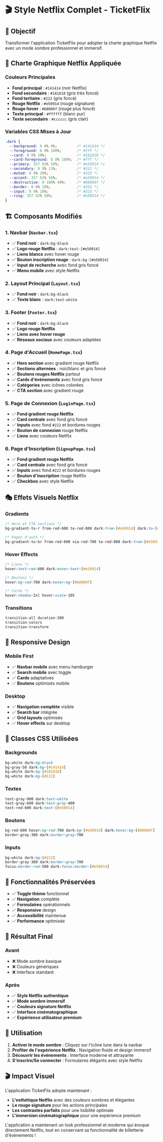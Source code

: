 # 🎬 Style Netflix Complet - TicketFlix

## 🎯 Objectif
Transformer l'application TicketFlix pour adopter la charte graphique Netflix avec un mode sombre professionnel et immersif.

## 🎨 Charte Graphique Netflix Appliquée

### Couleurs Principales
- **Fond principal** : `#141414` (noir Netflix)
- **Fond secondaire** : `#181818` (gris très foncé)
- **Fond tertiaire** : `#222` (gris foncé)
- **Rouge Netflix** : `#e50914` (rouge signature)
- **Rouge hover** : `#b0060f` (rouge plus foncé)
- **Texte principal** : `#ffffff` (blanc pur)
- **Texte secondaire** : `#cccccc` (gris clair)

### Variables CSS Mises à Jour
```css
.dark {
  --background: 0 0% 8%;         /* #141414 */
  --foreground: 0 0% 100%;       /* #fff */
  --card: 0 0% 10%;              /* #181818 */
  --card-foreground: 0 0% 100%;  /* #fff */
  --primary: 357 92% 56%;        /* #e50914 */
  --secondary: 0 0% 13%;         /* #222 */
  --muted: 0 0% 20%;             /* #333 */
  --accent: 357 92% 56%;         /* #e50914 */
  --destructive: 0 100% 40%;     /* #b0060f */
  --border: 0 0% 20%;            /* #333 */
  --input: 0 0% 20%;             /* #333 */
  --ring: 357 92% 56%;           /* #e50914 */
}
```

## 🏗️ Composants Modifiés

### 1. **Navbar** (`Navbar.tsx`)
- ✅ **Fond noir** : `dark:bg-black`
- ✅ **Logo rouge Netflix** : `dark:text-[#e50914]`
- ✅ **Liens blancs** avec hover rouge
- ✅ **Bouton inscription rouge** : `dark:bg-[#e50914]`
- ✅ **Input de recherche** avec fond gris foncé
- ✅ **Menu mobile** avec style Netflix

### 2. **Layout Principal** (`Layout.tsx`)
- ✅ **Fond noir** : `dark:bg-black`
- ✅ **Texte blanc** : `dark:text-white`

### 3. **Footer** (`Footer.tsx`)
- ✅ **Fond noir** : `dark:bg-black`
- ✅ **Logo rouge Netflix**
- ✅ **Liens avec hover rouge**
- ✅ **Réseaux sociaux** avec couleurs adaptées

### 4. **Page d'Accueil** (`HomePage.tsx`)
- ✅ **Hero section** avec gradient rouge Netflix
- ✅ **Sections alternées** : noir/blanc et gris foncé
- ✅ **Boutons rouges Netflix** partout
- ✅ **Cards d'événements** avec fond gris foncé
- ✅ **Catégories** avec icônes colorées
- ✅ **CTA section** avec gradient rouge

### 5. **Page de Connexion** (`LoginPage.tsx`)
- ✅ **Fond gradient rouge Netflix**
- ✅ **Card centrale** avec fond gris foncé
- ✅ **Inputs** avec fond `#222` et bordures rouges
- ✅ **Bouton de connexion** rouge Netflix
- ✅ **Liens** avec couleurs Netflix

### 6. **Page d'Inscription** (`SignupPage.tsx`)
- ✅ **Fond gradient rouge Netflix**
- ✅ **Card centrale** avec fond gris foncé
- ✅ **Inputs** avec fond `#222` et bordures rouges
- ✅ **Bouton d'inscription** rouge Netflix
- ✅ **Checkbox** avec style Netflix

## 🎭 Effets Visuels Netflix

### Gradients
```css
/* Hero et CTA sections */
bg-gradient-to-r from-red-600 to-red-800 dark:from-[#e50914] dark:to-[#b0060f]

/* Pages d'auth */
bg-gradient-to-br from-red-600 via-red-700 to-red-800 dark:from-[#e50914] dark:via-[#b0060f] dark:to-[#8b0000]
```

### Hover Effects
```css
/* Liens */
hover:text-red-600 dark:hover:text-[#e50914]

/* Boutons */
hover:bg-red-700 dark:hover:bg-[#b0060f]

/* Cards */
hover:shadow-2xl hover:scale-105
```

### Transitions
```css
transition-all duration-300
transition-colors
transition-transform
```

## 📱 Responsive Design

### Mobile First
- ✅ **Navbar mobile** avec menu hamburger
- ✅ **Search mobile** avec toggle
- ✅ **Cards** adaptatives
- ✅ **Boutons** optimisés mobile

### Desktop
- ✅ **Navigation complète** visible
- ✅ **Search bar** intégrée
- ✅ **Grid layouts** optimisés
- ✅ **Hover effects** sur desktop

## 🎨 Classes CSS Utilisées

### Backgrounds
```css
bg-white dark:bg-black
bg-gray-50 dark:bg-[#141414]
bg-white dark:bg-[#181818]
bg-white dark:bg-[#222]
```

### Textes
```css
text-gray-900 dark:text-white
text-gray-600 dark:text-gray-400
text-red-600 dark:text-[#e50914]
```

### Boutons
```css
bg-red-600 hover:bg-red-700 dark:bg-[#e50914] dark:hover:bg-[#b0060f]
border-gray-300 dark:border-gray-700
```

### Inputs
```css
bg-white dark:bg-[#222]
border-gray-300 dark:border-gray-700
focus:border-red-500 dark:focus:border-[#e50914]
```

## 🎯 Fonctionnalités Préservées

- ✅ **Toggle thème** fonctionnel
- ✅ **Navigation** complète
- ✅ **Formulaires** opérationnels
- ✅ **Responsive** design
- ✅ **Accessibilité** maintenue
- ✅ **Performance** optimisée

## 🎉 Résultat Final

### Avant
- ❌ Mode sombre basique
- ❌ Couleurs génériques
- ❌ Interface standard

### Après
- ✅ **Style Netflix authentique**
- ✅ **Mode sombre immersif**
- ✅ **Couleurs signature Netflix**
- ✅ **Interface cinématographique**
- ✅ **Expérience utilisateur premium**

## 🚀 Utilisation

1. **Activer le mode sombre** : Cliquez sur l'icône lune dans la navbar
2. **Profiter de l'expérience Netflix** : Navigation fluide et design immersif
3. **Découvrir les événements** : Interface moderne et attrayante
4. **S'inscrire/Se connecter** : Formulaires élégants avec style Netflix

## 🎬 Impact Visuel

L'application TicketFlix adopte maintenant :
- **L'esthétique Netflix** avec des couleurs sombres et élégantes
- **Le rouge signature** pour les actions principales
- **Les contrastes parfaits** pour une lisibilité optimale
- **L'immersion cinématographique** pour une expérience premium

L'application a maintenant un look professionnel et moderne qui évoque directement Netflix, tout en conservant sa fonctionnalité de billetterie d'événements !